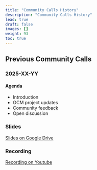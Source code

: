 ```yaml
---
title: "Community Calls History"
description: "Community Calls History"
lead: true
draft: false
images: []
weight: 93
toc: true
---
```


## Previous Community Calls

### 2025-XX-YY

#### Agenda

- Introduction
- OCM project updates
- Community feedback
- Open discussion

### Slides

[Slides on Google Drive](https://drive.google.com/drive/folders/1RjEQSfM1bM1rssbA6bw048A84xtIuFH3?usp=sharing)

### Recording

[Recording on Youtube](https://www.youtube.com/watch?v=PAuSh0MOD7k)

